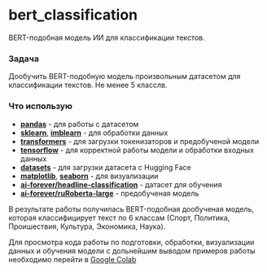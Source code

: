 # bert_classification

BERT-подобная модель ИИ для классификации текстов.

### Задача

Дообучить BERT-подобную модель произвольным датасетом для классификации  текстов. Не менее 5 класслв.

### Что использую

* [**pandas**](https://pandas.pydata.org/) - для работы с датасетом
* [**sklearn**](https://scikit-learn.org/stable/), [**imblearn**](https://imbalanced-learn.org/stable/) - для обработки данных
* [**transformers**](https://huggingface.co/docs/transformers/index) - для загрузки токенизаторов и предобученой модели
* [**tensorflow**](https://www.tensorflow.org/?hl=ru) - для корректной работы модели и обработки входных данных
* [**datasets**](https://huggingface.co/docs/datasets/index) - для загрузки датасета с Hugging Face
* [**matplotlib**](https://matplotlib.org/), [**seaborn**](https://seaborn.pydata.org/) - для визуализации
* [**ai-forever/headline-classification**](https://huggingface.co/datasets/ai-forever/headline-classification) - датасет для обучения
* [**ai-forever/ruRoberta-large**](https://huggingface.co/ai-forever/ruRoberta-large) - предобученая модель

В результате работы получилась BERT-подобная дообученая модель, которая классифицирует текст по 6 классам (Спорт, Политика, Проишествия, Культура, Экономика, Наука).

Для просмотра кода работы по подготовки, обработки, визуализации данных и обучения модели с дольнейшим выводом примеров работы необходимо перейти в [Google Colab](https://colab.research.google.com/drive/1SyoWs4dL4X74j-anbR079FupyAA0qjyt?usp=sharing)
